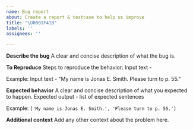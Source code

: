 ```yaml
---
name: Bug report
about: Create a report & testcase to help us improve
title: "\U0001F41B"
labels: ''
assignees: ''

---
```


**Describe the bug**
A clear and concise description of what the bug is.

**To Reproduce**
Steps to reproduce the behavior:
Input text - <put your input text here>

Example:
Input text - "My name is Jonas E. Smith. Please turn to p. 55."

**Expected behavior**
A clear and concise description of what you expected to happen.
Expected output - list of expected sentences

Example:
`['My name is Jonas E. Smith.', 'Please turn to p. 55.']`

**Additional context**
Add any other context about the problem here.
